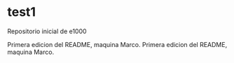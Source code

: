 # test1
Repositorio inicial de e1000

Primera edicion del README, maquina Marco.
Primera edicion del README, maquina Marco.